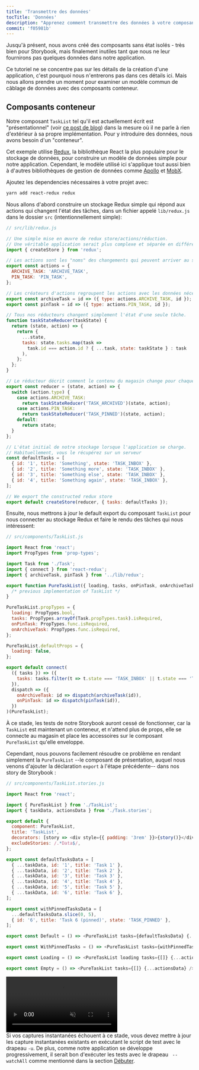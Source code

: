 ```yaml
---
title: 'Transmettre des données'
tocTitle: 'Données'
description: "Apprenez comment transmettre des données à votre composant d'interface d'utilisateur"
commit: 'f05981b'
---
```


Jusqu'à présent, nous avons créé des composants sans état isolés - très bien pour Storybook, mais finalement inutiles tant que nous ne leur fournirons pas quelques données dans notre application.

Ce tutoriel ne se concentre pas sur les détails de la création d'une application, c'est pourquoi nous n'entrerons pas dans ces détails ici. Mais nous allons prendre un moment pour examiner un modèle commun de câblage de données avec des composants conteneur.

## Composants conteneur

Notre composant `TaskList` tel qu'il est actuellement écrit est "présentationnel" (voir [ce post de blog](https://medium.com/@dan_abramov/smart-and-dumb-components-7ca2f9a7c7d0)) dans la mesure où il ne parle à rien d'extérieur à sa propre implémentation. Pour y introduire des données, nous avons besoin d'un "conteneur".

Cet exemple utilise [Redux](https://redux.js.org/), la bibliothèque React la plus populaire pour le stockage de données, pour construire un modèle de données simple pour notre application. Cependant, le modèle utilisé ici s'applique tout aussi bien à d'autres bibliothèques de gestion de données comme [Apollo](https://www.apollographql.com/client/) et [MobX](https://mobx.js.org/).

Ajoutez les dependencies nécessaires à votre projet avec:

```bash
yarn add react-redux redux
```

Nous allons d'abord construire un stockage Redux simple qui répond aux actions qui changent l'état des tâches, dans un fichier appelé `lib/redux.js` dans le dossier `src` (intentionnellement simple):

```javascript
// src/lib/redux.js

// Une simple mise en œuvre de redux store/actions/réduction.
// Une véritable application serait plus complexe et séparée en différents fichiers.
import { createStore } from 'redux';

// Les actions sont les "noms" des changements qui peuvent arriver au stockage.
export const actions = {
  ARCHIVE_TASK: 'ARCHIVE_TASK',
  PIN_TASK: 'PIN_TASK',
};

// Les créateurs d'actions regroupent les actions avec les données nécessaires à leur exécution
export const archiveTask = id => ({ type: actions.ARCHIVE_TASK, id });
export const pinTask = id => ({ type: actions.PIN_TASK, id });

// Tous nos réducteurs changent simplement l'état d'une seule tâche.
function taskStateReducer(taskState) {
  return (state, action) => {
    return {
      ...state,
      tasks: state.tasks.map(task =>
        task.id === action.id ? { ...task, state: taskState } : task
      ),
    };
  };
}

// Le réducteur décrit comment le contenu du magasin change pour chaque action
export const reducer = (state, action) => {
  switch (action.type) {
    case actions.ARCHIVE_TASK:
      return taskStateReducer('TASK_ARCHIVED')(state, action);
    case actions.PIN_TASK:
      return taskStateReducer('TASK_PINNED')(state, action);
    default:
      return state;
  }
};

// L'état initial de notre stockage lorsque l'application se charge.
// Habituellement, vous le récupérez sur un serveur
const defaultTasks = [
  { id: '1', title: 'Something', state: 'TASK_INBOX' },
  { id: '2', title: 'Something more', state: 'TASK_INBOX' },
  { id: '3', title: 'Something else', state: 'TASK_INBOX' },
  { id: '4', title: 'Something again', state: 'TASK_INBOX' },
];

// We export the constructed redux store
export default createStore(reducer, { tasks: defaultTasks });
```

Ensuite, nous mettrons à jour le default export du composant `TaskList` pour nous connecter au stockage Redux et faire le rendu des tâches qui nous intéressent:

```javascript
// src/components/TaskList.js

import React from 'react';
import PropTypes from 'prop-types';

import Task from './Task';
import { connect } from 'react-redux';
import { archiveTask, pinTask } from '../lib/redux';

export function PureTaskList({ loading, tasks, onPinTask, onArchiveTask }) {
  /* previous implementation of TaskList */
}

PureTaskList.propTypes = {
  loading: PropTypes.bool,
  tasks: PropTypes.arrayOf(Task.propTypes.task).isRequired,
  onPinTask: PropTypes.func.isRequired,
  onArchiveTask: PropTypes.func.isRequired,
};

PureTaskList.defaultProps = {
  loading: false,
};

export default connect(
  ({ tasks }) => ({
    tasks: tasks.filter(t => t.state === 'TASK_INBOX' || t.state === 'TASK_PINNED'),
  }),
  dispatch => ({
    onArchiveTask: id => dispatch(archiveTask(id)),
    onPinTask: id => dispatch(pinTask(id)),
  })
)(PureTaskList);
```

À ce stade, les tests de notre Storybook auront cessé de fonctionner, car la `TaskList` est maintenant un conteneur, et n'attend plus de props, elle se connecte au magasin et place les accessoires sur le composant `PureTaskList` qu'elle enveloppe.

Cependant, nous pouvons facilement résoudre ce problème en rendant simplement la `PureTaskList` --le composant de présentation, auquel nous venons d'ajouter la déclaration `export` à l'étape précédente-- dans nos story de Storybook :

```javascript
// src/components/TaskList.stories.js

import React from 'react';

import { PureTaskList } from './TaskList';
import { taskData, actionsData } from './Task.stories';

export default {
  component: PureTaskList,
  title: 'TaskList',
  decorators: [story => <div style={{ padding: '3rem' }}>{story()}</div>],
  excludeStories: /.*Data$/,
};

export const defaultTasksData = [
  { ...taskData, id: '1', title: 'Task 1' },
  { ...taskData, id: '2', title: 'Task 2' },
  { ...taskData, id: '3', title: 'Task 3' },
  { ...taskData, id: '4', title: 'Task 4' },
  { ...taskData, id: '5', title: 'Task 5' },
  { ...taskData, id: '6', title: 'Task 6' },
];

export const withPinnedTasksData = [
  ...defaultTasksData.slice(0, 5),
  { id: '6', title: 'Task 6 (pinned)', state: 'TASK_PINNED' },
];

export const Default = () => <PureTaskList tasks={defaultTasksData} {...actionsData} />;

export const WithPinnedTasks = () => <PureTaskList tasks={withPinnedTasksData} {...actionsData} />;

export const Loading = () => <PureTaskList loading tasks={[]} {...actionsData} />;

export const Empty = () => <PureTaskList tasks={[]} {...actionsData} />;
```

<video autoPlay muted playsInline loop>
  <source
    src="/intro-to-storybook/finished-tasklist-states.mp4"
    type="video/mp4"
  />
</video>

<div class="aside">
Si vos captures instantanées échouent à ce stade, vous devez mettre à jour les capture instantanées existants en exécutant le script de test avec le drapeau <code>-u</code>. De plus, comme notre application se développe progressivement, il serait bon d'exécuter les tests avec le drapeau <code> --watchAll</code> comme mentionné dans la section <a href="/react/en/get-started/">Débuter</a>.
</div>
